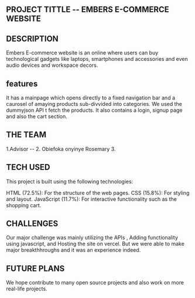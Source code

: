 ## PROJECT TITTLE -- EMBERS E-COMMERCE WEBSITE

## DESCRIPTION 
Embers E-commerce website is an online where users can buy technological gadgets like laptops, smartphones and accessories 
and even audio devices and workspace decors.
## features
It has a mainpage which opens directly to a  fixed navigation bar and a caurosel of amaying products sub-divvided into
categories.
We used the dummyjson API t fetch the products.
It also contains a login, signup page and also the cart section.



## THE TEAM
1.Advisor --
2.  Obiefoka onyinye Rosemary
3.




## TECH USED
This project is built using the following technologies:

HTML (72.5%): For the structure of the web pages.
CSS (15.8%): For styling and layout.
JavaScript (11.7%): For interactive functionality such as the shopping cart.



## CHALLENGES
Our major challenge was mainly utilizing the APIs , Adding functionality using javascript, and Hosting the site on vercel.
But we were able to make major breakthhroughs and it was an experience indeed.


## FUTURE PLANS
We hope contribute to many open source projects and also work on more real-life projects.

